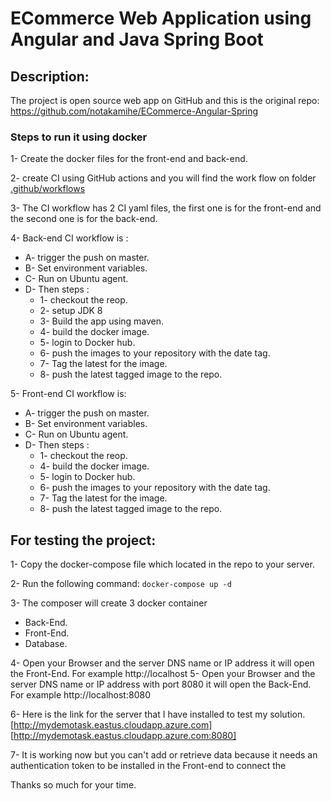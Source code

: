 
# ECommerce Web Application using Angular and Java Spring Boot

## Description:
The project is open source web app on GitHub and this is the original repo:
https://github.com/notakamihe/ECommerce-Angular-Spring 
### Steps to run it using docker

1- Create the docker files for the front-end and back-end.

2- create CI using GitHub actions and you will find the work flow on folder 
[.github/workflows](https://github.com/Tawfeqharby/ECommerce-Angular-Spring/tree/master/.github/workflows "This path skips through empty directories") 

3- The CI workflow has 2 CI yaml files, the first one is for the front-end and the second one is for the back-end.

4- Back-end CI workflow is :
 *  A- trigger the push on master.
 *  B- Set environment variables.
 *  C-  Run on Ubuntu agent.
 *  D- Then steps : 
       *  1- checkout the reop.
       *  2- setup JDK 8
       *  3- Build the app using maven.
       *  4- build the docker image.
       *  5- login to Docker hub.
       *  6- push the images to your repository with the date tag.
       * 7- Tag the latest for the image.
       * 8- push the latest tagged image to the repo.
   
 5- Front-end CI workflow is:
 *  A- trigger the push on master.
 *  B- Set environment variables.
 *  C-  Run on Ubuntu agent.
 *  D- Then steps : 
       *  1- checkout the reop.
       *  4- build the docker image.
       *  5- login to Docker hub.
       *  6- push the images to your repository with the date tag.
       *  7- Tag the latest for the image.
       *  8- push the latest tagged image to the repo.


## For testing the project:
1- Copy the docker-compose file which located in the repo to your server.

2- Run the following command: 
  ``` docker-compose up -d ```
  
3- The composer will create 3 docker container 
* Back-End.
* Front-End.
* Database.

4- Open your Browser and the server DNS name or IP address it will open the Front-End.
   For example http://localhost
5- Open your Browser and the server DNS name or IP address with port 8080 it will open the Back-End.
   For example http://localhost:8080

6- Here is the link for the server that I have installed to test my solution.
 [http://mydemotask.eastus.cloudapp.azure.com]
 [http://mydemotask.eastus.cloudapp.azure.com:8080]

 7- It is working now but you can't add or retrieve data because it needs an  authentication token to be installed in the Front-end to connect the 

 
 
 Thanks so much for your time.